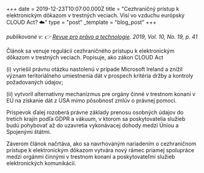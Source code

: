 +++
date = 2019-12-23T10:07:00.000Z
title = "Cezhraničný prístup k elektronickým dôkazom v trestných veciach. Visí vo vzduchu európsky CLOUD Act? ☁️"
type = "post"
_template = "blog_post"
+++

_publikované v: 👉_ [_Revue pro právo a technologie_](https://journals.muni.cz/revue/article/view/11919/pdf "https://journals.muni.cz/revue/article/view/11919/pdf")_. 2019, Vol. 10, No. 19, p. 41_

Článok sa venuje regulácii cezhraničného prístupu k elektronickým dôkazom v trestných veciach. Popisuje, ako zákon CLOUD Act

(i) vyriešil právnu otázku nastolenú v prípade Microsoft Ireland a znížil význam teritoriálneho umiestnenia dát v prospech kritéria držby a kontroly požadovaných údajov;

(ii) vytvoril alternatívny mechanizmus pre orgány činné v trestnom konaní v EÚ na získanie dát z USA mimo pôsobnosť zmlúv o právnej pomoci.

Príspevok ďalej rozoberá právne základy prenosu osobných údajov do tretích krajín podľa GDPR a vákuum, v ktorom sa poskytovatelia služieb budú pohybovať až do uzavretia vykonávacej dohody medzi Úniou a Spojenými štátmi.

Záverom článok načrtáva, ako sa navrhovaným nariadením o cezhraničnom prístupe k elektronickým dôkazom vytvára nový rámec priamej spolupráce medzi orgánmi činnými v trestnom konaní a poskytovateľmi služieb elektronických komunikácií.
